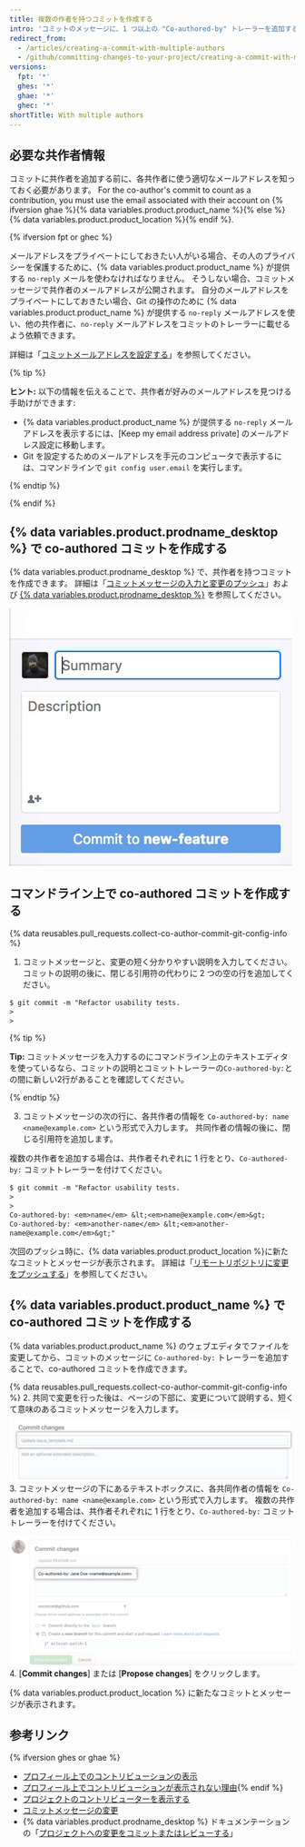 ```yaml
---
title: 複数の作者を持つコミットを作成する
intro: 'コミットのメッセージに、1 つ以上の "Co-authored-by" トレーラーを追加することで、1 つのコミットに複数の作者を追加できます。 共作されたコミットは {% data variables.product.product_name %}{% ifversion ghes or ghae %} で表示され、プロフィールコントリビューショングラフとリポジトリの統計に含めることができます。{% endif %}'
redirect_from:
  - /articles/creating-a-commit-with-multiple-authors
  - /github/committing-changes-to-your-project/creating-a-commit-with-multiple-authors
versions:
  fpt: '*'
  ghes: '*'
  ghae: '*'
  ghec: '*'
shortTitle: With multiple authors
---
```


## 必要な共作者情報

コミットに共作者を追加する前に、各共作者に使う適切なメールアドレスを知っておく必要があります。 For the co-author's commit to count as a contribution, you must use the email associated with their account on {% ifversion ghae %}{% data variables.product.product_name %}{% else %}{% data variables.product.product_location %}{% endif %}.

{% ifversion fpt or ghec %}

メールアドレスをプライベートにしておきたい人がいる場合、その人のプライバシーを保護するために、{% data variables.product.product_name %} が提供する `no-reply` メールを使わなければなりません。 そうしない場合、コミットメッセージで共作者のメールアドレスが公開されます。 自分のメールアドレスをプライベートにしておきたい場合、Git の操作のために {% data variables.product.product_name %} が提供する `no-reply` メールアドレスを使い、他の共作者に、`no-reply` メールアドレスをコミットのトレーラーに載せるよう依頼できます。

詳細は「[コミットメールアドレスを設定する](/articles/setting-your-commit-email-address)」を参照してください。

  {% tip %}

  **ヒント:** 以下の情報を伝えることで、共作者が好みのメールアドレスを見つける手助けができます:
  - {% data variables.product.product_name %} が提供する `no-reply` メールアドレスを表示するには、[Keep my email address private] のメールアドレス設定に移動します。
  - Git を設定するためのメールアドレスを手元のコンピュータで表示するには、コマンドラインで `git config user.email` を実行します。

  {% endtip %}

{% endif %}

## {% data variables.product.prodname_desktop %} で co-authored コミットを作成する

{% data variables.product.prodname_desktop %} で、共作者を持つコミットを作成できます。 詳細は「[コミットメッセージの入力と変更のプッシュ](/desktop/contributing-to-projects/committing-and-reviewing-changes-to-your-project#4-write-a-commit-message-and-push-your-changes)」および [{% data variables.product.prodname_desktop %}](https://desktop.github.com) を参照してください。

![コミットメッセージに共作者を追加](/assets/images/help/desktop/co-authors-demo-hq.gif)

## コマンドライン上で co-authored コミットを作成する

{% data reusables.pull_requests.collect-co-author-commit-git-config-info %}

1. コミットメッセージと、変更の短く分かりやすい説明を入力してください。 コミットの説明の後に、閉じる引用符の代わりに 2 つの空の行を追加してください。
  ```shell
  $ git commit -m "Refactor usability tests.
  >
  >
  ```
  {% tip %}

  **Tip:** コミットメッセージを入力するのにコマンドライン上のテキストエディタを使っているなら、コミットの説明とコミットトレーラーの`Co-authored-by:`との間に新しい2行があることを確認してください。

  {% endtip %}

3. コミットメッセージの次の行に、各共作者の情報を `Co-authored-by: name <name@example.com>` という形式で入力します。 共同作者の情報の後に、閉じる引用符を追加します。

  複数の共作者を追加する場合は、共作者それぞれに 1 行をとり、`Co-authored-by:` コミットトレーラーを付けてください。
  ```shell
  $ git commit -m "Refactor usability tests.
  >
  >
  Co-authored-by: <em>name</em> &lt;<em>name@example.com</em>&gt;
  Co-authored-by: <em>another-name</em> &lt;<em>another-name@example.com</em>&gt;"
  ```

次回のプッシュ時に、{% data variables.product.product_location %}に新たなコミットとメッセージが表示されます。 詳細は「[リモートリポジトリに変更をプッシュする](/github/getting-started-with-github/pushing-commits-to-a-remote-repository/)」を参照してください。

## {% data variables.product.product_name %} で co-authored コミットを作成する

{% data variables.product.product_name %} のウェブエディタでファイルを変更してから、コミットのメッセージに `Co-authored-by:` トレーラーを追加することで、co-authored コミットを作成できます。

{% data reusables.pull_requests.collect-co-author-commit-git-config-info %}
2. 共同で変更を行った後は、ページの下部に、変更について説明する、短くて意味のあるコミットメッセージを入力します。 ![変更のコミットメッセージ](/assets/images/help/repository/write-commit-message-quick-pull.png)
3. コミットメッセージの下にあるテキストボックスに、各共同作者の情報を `Co-authored-by: name <name@example.com>` という形式で入力します。 複数の共作者を追加する場合は、共作者それぞれに 1 行をとり、`Co-authored-by:` コミットトレーラーを付けてください。

  ![2 つ目のコミットメッセージテキストボックスにある、コミットメッセージの共同作者トレーラー例](/assets/images/help/repository/write-commit-message-co-author-trailer.png)
4. [**Commit changes**] または [**Propose changes**] をクリックします。

{% data variables.product.product_location %} に新たなコミットとメッセージが表示されます。

## 参考リンク
{% ifversion ghes or ghae %}
- [プロフィール上でのコントリビューションの表示](/articles/viewing-contributions-on-your-profile)
- [プロフィール上でコントリビューションが表示されない理由](/articles/why-are-my-contributions-not-showing-up-on-my-profile){% endif %}
- [プロジェクトのコントリビューターを表示する](/articles/viewing-a-projects-contributors)
- [コミットメッセージの変更](/articles/changing-a-commit-message)
- {% data variables.product.prodname_desktop %} ドキュメンテーションの「[プロジェクトへの変更をコミットまたはレビューする](/desktop/contributing-to-projects/committing-and-reviewing-changes-to-your-project#4-write-a-commit-message-and-push-your-changes)」
